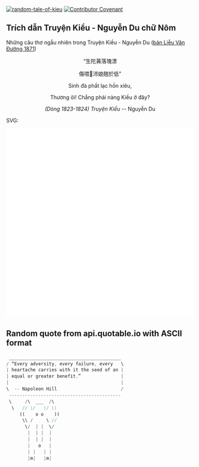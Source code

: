 [![random-tale-of-kieu](https://github.com/huuquyet/random-tale-of-kieu/actions/workflows/random-tale-of-kieu.yml/badge.svg)](https://github.com/huuquyet/random-tale-of-kieu/actions/workflows/random-tale-of-kieu.yml)
[![Contributor Covenant](https://img.shields.io/badge/Contributor%20Covenant-2.1-4baaaa.svg)](.github/CODE_OF_CONDUCT.md "Contributor Covenant 2.1")

## Trích dẫn Truyện Kiều - Nguyễn Du chữ Nôm

Những câu thơ ngẫu nhiên trong Truyện Kiều - Nguyễn Du ([bản Liễu Văn Đường 1871](https://vi.wikisource.org/wiki/Truy%E1%BB%87n_Ki%E1%BB%81u_(b%E1%BA%A3n_Li%E1%BB%85u_V%C4%83n_%C3%90%C6%B0%E1%BB%9Dng_1871)))

<div align="center">
<!-- START_KIEU -->
      <p class="nom">“生陀茀落塊漂</p>
      <p class="nom">傷喂𫽄沛娘翹於低”</p>
      <p class="quocngu">Sinh đà phất lạc hồn xiêu,</p>
      <p class="quocngu">Thương ôi! Chẳng phải nàng Kiều ở đây?</p>
      <p class="author"><i>(Dòng 1823-1824) Truyện Kiều</i> -- Nguyễn Du</p>
<!-- END_KIEU -->
</div>

SVG:

<div align="center">
  <img src="./assets/random-kieu.svg" alt="The Tale of Kieu - Nguyen Du">
</div>

## Random quote from api.quotable.io with ASCII format

<!-- START_QUOTE -->
```rust
 __________________________________________
/ “Every adversity, every failure, every   \
| heartache carries with it the seed of an |
| equal or greater benefit.”               |
|                                          |
\  -- Napoleon Hill                        /
 ------------------------------------------
 \     /\  ___  /\
  \   // \/   \/ \\
     ((    o o    ))
      \\ /     \ //
       \/  | |  \/ 
        |  | |  |  
        |  | |  |  
        |   o   |  
        | |   | |  
        |m|   |m|  
```
<!-- END_QUOTE -->
